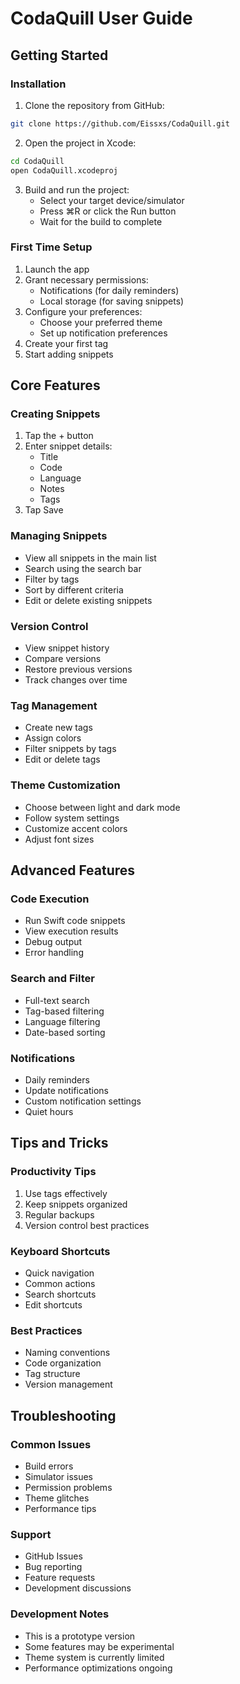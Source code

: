 # CodaQuill User Guide

## Getting Started

### Installation
1. Clone the repository from GitHub:
```bash
git clone https://github.com/Eissxs/CodaQuill.git
```

2. Open the project in Xcode:
```bash
cd CodaQuill
open CodaQuill.xcodeproj
```

3. Build and run the project:
   - Select your target device/simulator
   - Press ⌘R or click the Run button
   - Wait for the build to complete

### First Time Setup
1. Launch the app
2. Grant necessary permissions:
   - Notifications (for daily reminders)
   - Local storage (for saving snippets)
3. Configure your preferences:
   - Choose your preferred theme
   - Set up notification preferences
4. Create your first tag
5. Start adding snippets

## Core Features

### Creating Snippets
1. Tap the + button
2. Enter snippet details:
   - Title
   - Code
   - Language
   - Notes
   - Tags
3. Tap Save

### Managing Snippets
- View all snippets in the main list
- Search using the search bar
- Filter by tags
- Sort by different criteria
- Edit or delete existing snippets

### Version Control
- View snippet history
- Compare versions
- Restore previous versions
- Track changes over time

### Tag Management
- Create new tags
- Assign colors
- Filter snippets by tags
- Edit or delete tags

### Theme Customization
- Choose between light and dark mode
- Follow system settings
- Customize accent colors
- Adjust font sizes

## Advanced Features

### Code Execution
- Run Swift code snippets
- View execution results
- Debug output
- Error handling

### Search and Filter
- Full-text search
- Tag-based filtering
- Language filtering
- Date-based sorting

### Notifications
- Daily reminders
- Update notifications
- Custom notification settings
- Quiet hours

## Tips and Tricks

### Productivity Tips
1. Use tags effectively
2. Keep snippets organized
3. Regular backups
4. Version control best practices

### Keyboard Shortcuts
- Quick navigation
- Common actions
- Search shortcuts
- Edit shortcuts

### Best Practices
- Naming conventions
- Code organization
- Tag structure
- Version management

## Troubleshooting

### Common Issues
- Build errors
- Simulator issues
- Permission problems
- Theme glitches
- Performance tips

### Support
- GitHub Issues
- Bug reporting
- Feature requests
- Development discussions

### Development Notes
- This is a prototype version
- Some features may be experimental
- Theme system is currently limited
- Performance optimizations ongoing 